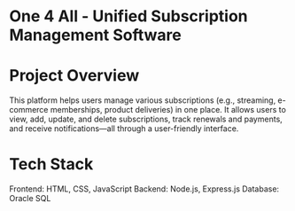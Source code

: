 # One 4 All - Unified Subscription Management Software
# Project Overview
This platform helps users manage various subscriptions (e.g., streaming, e-commerce memberships, product deliveries) in one place. It allows users to view, add, update, and delete subscriptions, track renewals and payments, and receive notifications—all through a user-friendly interface.

# Tech Stack
Frontend: HTML, CSS, JavaScript
Backend: Node.js, Express.js
Database: Oracle SQL